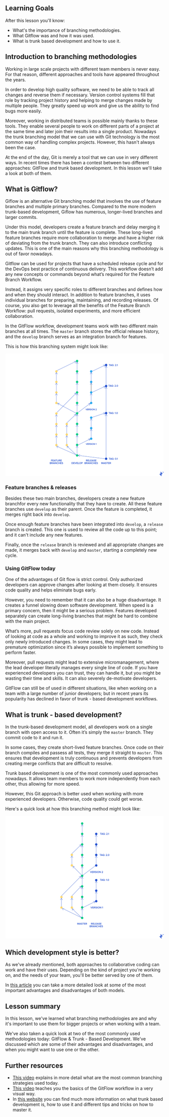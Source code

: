 ## Learning Goals

After this lesson you'll know:

- What's the importance of branching methodologies.
- What Gitflow was and how it was used.
- What is trunk based development and how to use it.

## Introduction to branching methodologies

Working in large scale projects with different team members is never easy. For that reason, different approaches and tools have appeared throughout the years.

In order to develop high quality software, we need to be able to track all changes and reverse them if necessary. Version control systems fill that role by tracking project history and helping to merge changes made by multiple people. They greatly speed up work and give us the ability to find bugs more easily.

Moreover, working in distributed teams is possible mainly thanks to these tools. They enable several people to work on different parts of a project at the same time and later join their results into a single product. Nowadays the trunk branching model that we can use with Git technology is the most common way of handling complex projects. However, this hasn't always been the case.

At the end of the day, Git is merely a tool that we can use in very different ways. In recent times there has been a contest between two different approaches: GitFlow and trunk based development. In this lesson we'll take a look at both of them.

## What is Gitflow?

Giflow is an alternative Git branching model that involves the use of feature branches and multiple primary branches. Compared to the more modern trunk-based development, Giflow has numerous, longer-lived branches and larger commits.

Under this model, developers create a feature branch and delay merging it to the main trunk branch until the feature is complete. These long-lived feature branches require more collaboration to merge and have a higher risk of deviating from the trunk branch. They can also introduce conflicting updates. This is one of the main reasons why this branching methodology is out of favor nowadays.

Gitflow can be used for projects that have a scheduled release cycle and for the DevOps best practice of continuous delivery. This workflow doesn’t add any new concepts or commands beyond what’s required for the Feature Branch Workflow.

Instead, it assigns very specific roles to different branches and defines how and when they should interact. In addition to feature branches, it uses individual branches for preparing, maintaining, and recording releases. Of course, you also get to leverage all the benefits of the Feature Branch Workflow: pull requests, isolated experiments, and more efficient collaboration.

In the GitFlow workflow, development teams work with two different main branches at all times. The `master` branch stores the official release history, and the `develop` branch serves as an integration branch for features.

This is how this branching system might look like:

![gitflow](../../assets/gitflow.png)

### Feature branches & releases

Besides these two main branches, developers create a new feature branchfor every new functionality that they have to create. All these feature branches use `develop` as their parent. Once the feature is completed, it merges right back into `develop`.

Once enough feature branches have been integrated into `develop`, a `release` branch is created. This one is used to review all the code up to this point; and it can't include any new features.

Finally, once the `release` branch is reviewed and all appropriate changes are made, it merges back with `develop` and `master`, starting a completely new cycle.

### Using GitFlow today

One of the advantages of Git flow is strict control. Only authorized developers can approve changes after looking at them closely. It ensures code quality and helps eliminate bugs early.

However, you need to remember that it can also be a huge disadvantage. It creates a funnel slowing down software development. When speed is a primary concern, then it might be a serious problem. Features developed separately can create long-living branches that might be hard to combine with the main project.

What’s more, pull requests focus code review solely on new code. Instead of looking at code as a whole and working to improve it as such, they check only newly introduced changes. In some cases, they might lead to premature optimization since it’s always possible to implement something to perform faster.

Moreover, pull requests might lead to extensive micromanagement, where the lead developer literally manages every single line of code. If you have experienced developers you can trust, they can handle it, but you might be wasting their time and skills. It can also severely de-motivate developers.

GitFlow can still be of used in different situations, like when working on a team with a large number of junior developers; but in recent years its popularity has declined in favor of trunk - based development workflows.

## What is trunk - based development?

In the trunk-based development model, all developers work on a single branch with open access to it. Often it’s simply the `master` branch. They commit code to it and run it.

In some cases, they create short-lived feature branches. Once code on their branch compiles and passess all tests, they merge it straight to `master`. This ensures that development is truly continuous and prevents developers from creating merge conflicts that are difficult to resolve.

Trunk based development is one of the most commonly used approaches nowadays. It allows team members to work more independently from each other, thus allowing for more speed.

However, this Git approach is better used when working with more experienced developers. Otherwise, code quality could get worse.

Here's a quick look at how this branching method might look like:

![trunk-based-development](../../assets/trunk-based-development.png)

## Which development style is better?

As we've already mentioned, both approaches to collaborative coding can work and have their uses. Depending on the kind of project you're working on, and the needs of your team, you'll be better served by one of them.

In [this article](https://www.devbridge.com/articles/branching-strategies-git-flow-vs-trunk-based-development/) you can take a more detailed look at some of the most important advantages and disadvantages of both models.

## Lesson summary

In this lesson, we've learned what branching methodologies are and why it's important to use them for bigger projects or when working with a team.

We've also taken a quick look at two of the most commonly used methodologies today: GitFlow & Trunk - Based Development. We've discussed which are some of their advantages and disadvantages, and when you might want to use one or the other.

## Further resources

- [This video](https://www.youtube.com/watch?v=U_IFGpJDbeU) explains in more detail what are the most common branching strategies used today.
- [This video](https://www.youtube.com/watch?v=1SXpE08hvGs) teaches you the basics of the GitFlow workflow in a very visual way.
- In [this website](https://trunkbaseddevelopment.com/) you can find much more information on what trunk based development is, how to use it and different tips and tricks on how to master it.

